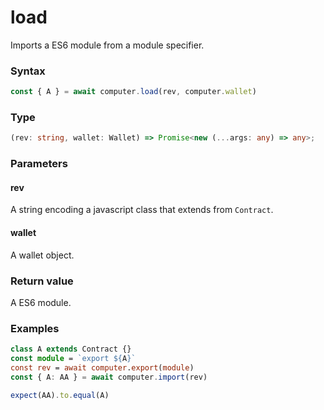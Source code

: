 # load

Imports a ES6 module from a module specifier.

### Syntax
```js
const { A } = await computer.load(rev, computer.wallet)
```

### Type
```ts
(rev: string, wallet: Wallet) => Promise<new (...args: any) => any>;
```

### Parameters

#### rev
A string encoding a javascript class that extends from ``Contract``.

#### wallet
A wallet object.

### Return value
A ES6 module.

### Examples
```ts
class A extends Contract {}
const module = `export ${A}`
const rev = await computer.export(module)
const { A: AA } = await computer.import(rev)

expect(AA).to.equal(A)
```